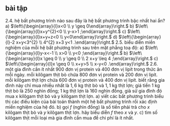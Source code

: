 ## bài tập

2.4. hệ bất phương trình nào sau đây là hệ bất phương trình bậc nhất hai ẩn?
a) $\left\{\begin{array}{l}x<0 \\ y \geq 0\end{array}\right.$
b) $\left\{\begin{array}{l}x+y^{2}<0 \\ y-x>1 ;\end{array}\right.$
c) $\left\{\begin{array}{l}x+y+z<0 \\ y<0\end{array}\right.$
d) $\left\{\begin{array}{l}-2 x+y<3^{2} \\ 4^{2} x+3 y<1 .\end{array}\right.$
2.5. biểu diễn miền nghiệm của mỗi hệ bất phương trình sau trên mặt phẳng toạ độ:
a) $\left\{\begin{array}{l}y-x<-1 \\ x>0 \\ y<0 ;\end{array}\right.$
b) $\left\{\begin{array}{l}x \geq 0 \\ y \geq 0 \\ 2 x+y \leq 4 ;\end{array}\right.$
c) $\left\{\begin{array}{l}x \geq 0 \\ x+y>5 \\ x-y<0 .\end{array}\right.$
2.6. một gia đình cần ít nhất 900 đơn vị protein và 400 đơn vị lipít trong thức ăn mỗi ngày. mỗi kilôgam thịt bò chứa 800 đơn vị protein và 200 đơn vị lipít. mỗi kilôgam thịt lợn chứa 600 đơn vị protein và 400 đơn vị lipít. biết rằng gia đình này chỉ mua nhiều nhất là $1,6 \mathrm{~kg}$ thịt bò và $1,1 \mathrm{~kg}$ thịt lợn; giá tiền 1 kg thịt bò là 250 nghìn đồng; 1 kg thịt lợn là 160 nghìn đồng. giả sử gia đình đó mua x kilôgam thịt bò và y kilôgam thịt lợn.
a) viết các bất phương trình biểu thị các điều kiện của bài toán thành một hệ bất phương trình rồi xác định miền nghiệm của hệ đó.
b) gọi $f$ (nghìn đồng) là số tiền phải trả cho $x$ kilôgam thịt bò và $y$ kilôgam thịt lợn. hãy biểu diễn $f$ theo $x$ và $y$.
c) tìm số kilôgam thịt mỗi loại mà gia đình cần mua để chi phí là ít nhất.